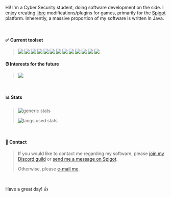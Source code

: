 Hi! I'm a Cyber Security student, doing software development on the side. I enjoy creating [libre](https://www.gnu.org/philosophy/free-sw.en.html) modifications/plugins for games, primarily for the [Spigot](https://www.spigotmc.org/resources/authors/lokka30.828699/) platform. Inherently, a massive proportion of my software is written in Java.

<br />

#### ✅ Current toolset

> ![](https://img.shields.io/badge/lang-Kotlin-blue)
![](https://img.shields.io/badge/lang-Java-blue)
![](https://img.shields.io/badge/lang-Python-blue)
![](https://img.shields.io/badge/lang-bash-blue)
![](https://img.shields.io/badge/lang-SQL-blue)
![](https://img.shields.io/badge/platform-Bukkit-orange)
![](https://img.shields.io/badge/platform-JDA-orange)
![](https://img.shields.io/badge/editor-Visual_Studio_Code-purple)
![](https://img.shields.io/badge/editor-IntelliJ_IDEA-purple)
![](https://img.shields.io/badge/editor-PyCharm-purple)
![](https://img.shields.io/badge/editor-Neovim-purple)
![](https://img.shields.io/badge/os-macOS-green)
![](https://img.shields.io/badge/os-Manjaro_i3-green)

#### ⏰ Interests for the future

> ![](https://img.shields.io/badge/lang-C++-blue)

<br />

#### 📊 Stats

> ![generic stats](https://github-readme-stats.vercel.app/api/?username=lokka30&theme=react&layout=compact)
>
> ![langs used stats](https://github-readme-stats.vercel.app/api/top-langs/?username=lokka30&theme=react&layout=compact)

<br />

#### 💬 Contact

> If you would like to contact me regarding my software, please [join my Discord guild](https://www.discord.io/arcaneplugins) or [send me a message on Spigot](https://www.spigotmc.org/conversations/add?to=lokka30).
>
> Otherwise, please [e-mail me](mailto:lokka30@protonmail.com).

<br />

Have a great day! 👍
